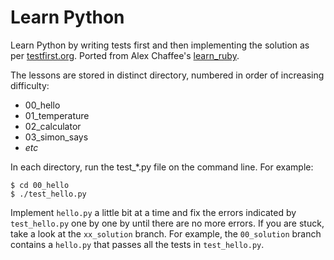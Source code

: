 # Learn Python #

Learn Python by writing tests first and then implementing the solution as per [testfirst.org](http://testfirst.org/). Ported from Alex Chaffee's [learn_ruby](https://github.com/alexch/learn_ruby).

The lessons are stored in distinct directory, numbered in order of increasing difficulty:

* 00_hello
* 01_temperature
* 02_calculator
* 03_simon_says
* _etc_

In each directory, run the test_*.py file on the command line. For example:
```
$ cd 00_hello
$ ./test_hello.py
```

Implement `hello.py` a little bit at a time and fix the errors indicated by `test_hello.py` one by one by until there are no more errors. If you are stuck, take a look at the `xx_solution` branch. For example, the `00_solution` branch contains a `hello.py` that passes all the tests in `test_hello.py`.
